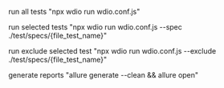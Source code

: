 run all tests
"npx wdio run wdio.conf.js"

run selected tests 
"npx wdio run wdio.conf.js --spec ./test/specs/{file_test_name}"

run exclude selected test
"npx wdio run wdio.conf.js --exclude ./test/specs/{file_test_name}"

generate reports
"allure generate --clean && allure open"